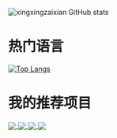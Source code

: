 ![xingxingzaixian GitHub stats](https://github-readme-stats.vercel.app/api?username=xingxingzaixian&show_icons=true&theme=radical&show_owner=true&hide_title=true)

# 热门语言
[![Top Langs](https://github-readme-stats.vercel.app/api/top-langs/?username=xingxingzaixian&hide=c,c%2B%2B,java,jupyter%20notebook,objective-c,objective-c%2B%2B,ruby)](https://github.com/anuraghazra/github-readme-stats)

# 我的推荐项目
<a href="https://github.com/AnsGoo/openDataV">
  <img align="center" src="https://github-readme-stats.vercel.app/api/pin/?username=AnsGoo&repo=openDataV" />
</a>
<a href="https://github.com/xingxingzaixian/django-vue3.2-online-exam">
  <img align="center" src="https://github-readme-stats.vercel.app/api/pin/?username=xingxingzaixian&repo=django-vue3.2-online-exam" />
</a>
<a href="https://github.com/xingxingzaixian/FastAPI-MySQL-Tortoise-Casbin">
  <img align="center" src="https://github-readme-stats.vercel.app/api/pin/?username=xingxingzaixian&repo=FastAPI-MySQL-Tortoise-Casbin" />
</a>
<a href="https://github.com/xingxingzaixian/python-django-online-exam">
  <img align="center" src="https://github-readme-stats.vercel.app/api/pin/?username=xingxingzaixian&repo=python-django-online-exam" />
</a>
